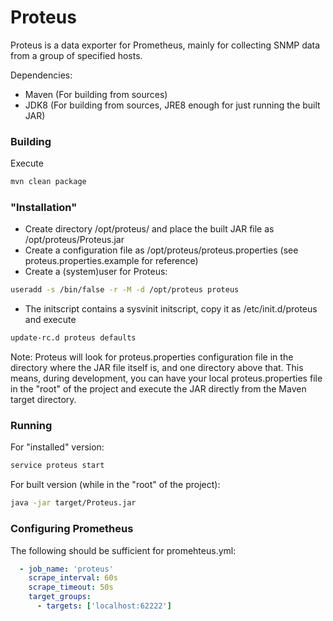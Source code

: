 # Proteus

Proteus is a data exporter for Prometheus, mainly for collecting SNMP data from a group of specified hosts.

Dependencies:

* Maven (For building from sources)
* JDK8 (For building from sources, JRE8 enough for just running the built JAR)

### Building

Execute 

```sh
mvn clean package
```

### "Installation"

* Create directory /opt/proteus/ and place the built JAR file as /opt/proteus/Proteus.jar
* Create a configuration file as /opt/proteus/proteus.properties (see proteus.properties.example for reference)
* Create a (system)user for Proteus:

```sh
useradd -s /bin/false -r -M -d /opt/proteus proteus
```

* The initscript contains a sysvinit initscript, copy it as /etc/init.d/proteus and execute 

```sh
update-rc.d proteus defaults
```

Note: Proteus will look for proteus.properties configuration file in the directory where the JAR file itself is, and one directory above that. This means, during development, you can have your local proteus.properties file in the "root" of the project and execute the JAR directly from the Maven target directory.

### Running

For "installed" version:

```sh
service proteus start
```

For built version (while in the "root" of the project):

```sh
java -jar target/Proteus.jar
```

### Configuring Prometheus

The following should be sufficient for promehteus.yml:

```yaml
  - job_name: 'proteus'
    scrape_interval: 60s
    scrape_timeout: 50s
    target_groups:
      - targets: ['localhost:62222']

```